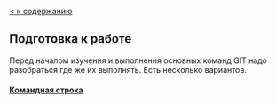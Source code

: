 [< к содержанию](./readme.md)

## Подготовка к работе

Перед началом изучения и выполнения основных команд GIT надо разобраться где же их выполнять.
Есть несколько вариантов.

#### [Командная строка](./comstr.md)



